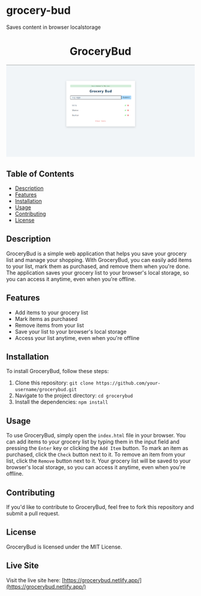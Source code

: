 # grocery-bud
Saves content in browser localstorage
<h1 align="center">GroceryBud</h1>
<p align="center"><img src="./grocerybud.png" alt="GroceryBud"></p>

## Table of Contents

- [Description](#description)
- [Features](#features)
- [Installation](#installation)
- [Usage](#usage)
- [Contributing](#contributing)
- [License](#license)

## Description

GroceryBud is a simple web application that helps you save your grocery list and manage your shopping. With GroceryBud, you can easily add items to your list, mark them as purchased, and remove them when you're done. The application saves your grocery list to your browser's local storage, so you can access it anytime, even when you're offline.

## Features

- Add items to your grocery list
- Mark items as purchased
- Remove items from your list
- Save your list to your browser's local storage
- Access your list anytime, even when you're offline

## Installation

To install GroceryBud, follow these steps:

1. Clone this repository: `git clone https://github.com/your-username/grocerybud.git`
2. Navigate to the project directory: `cd grocerybud`
3. Install the dependencies: `npm install`

## Usage

To use GroceryBud, simply open the `index.html` file in your browser. You can add items to your grocery list by typing them in the input field and pressing the `Enter` key or clicking the `Add Item` button. To mark an item as purchased, click the `Check` button next to it. To remove an item from your list, click the `Remove` button next to it. Your grocery list will be saved to your browser's local storage, so you can access it anytime, even when you're offline.

## Contributing

If you'd like to contribute to GroceryBud, feel free to fork this repository and submit a pull request.

## License

GroceryBud is licensed under the MIT License.

## Live Site

Visit the live site here: [https://grocerybud.netlify.app/](https://grocerybud.netlify.app/)
